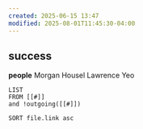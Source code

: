 ```yaml
---
created: 2025-06-15 13:47
modified: 2025-08-01T11:45:30-04:00
---
```

## success


**people**
Morgan Housel
Lawrence Yeo
```dataview
LIST
FROM [[#]]
and !outgoing([[#]])

SORT file.link asc
```

